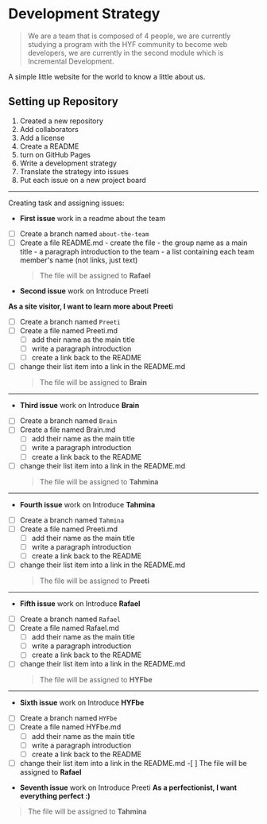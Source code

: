 # Development Strategy

> We are a team that is composed of 4 people, we are currently studying a program with the HYF community to become web developers, we are currently in the second module which is Incremental Development.

A simple little website for the world to know a little about us.

## Setting up Repository

1. Created a new repository
1. Add collaborators
1. Add a license
1. Create a README
1. turn on GitHub Pages
1. Write a development strategy
1. Translate the strategy into issues
1. Put each issue on a new project board

---

Creating task and assigning issues:

- **First issue** work in a readme about the team

* [ ] Create a branch named `about-the-team`
* [ ] Create a file README.md - create the file - the group name as a main title - a paragraph introduction to the team - a list containing each team member's name (not links, just text)
  > The file will be assigned to **Rafael**

- **Second issue** work on Introduce Preeti

**As a site visitor, I want to learn more about Preeti**

- [ ] Create a branch named `Preeti`
- [ ] Create a file named Preeti.md
  - [ ] add their name as the main title
  - [ ] write a paragraph introduction
  - [ ] create a link back to the README
- [ ] change their list item into a link in the README.md
  > The file will be assigned to **Brain**

---

- **Third issue** work on Introduce **Brain**

* [ ] Create a branch named `Brain`
* [ ] Create a file named Brain.md
  - [ ] add their name as the main title
  - [ ] write a paragraph introduction
  - [ ] create a link back to the README
* [ ] change their list item into a link in the README.md
  > The file will be assigned to **Tahmina**

---

- **Fourth issue** work on Introduce **Tahmina**

* [ ] Create a branch named `Tahmina`
* [ ] Create a file named Preeti.md
  - [ ] add their name as the main title
  - [ ] write a paragraph introduction
  - [ ] create a link back to the README
* [ ] change their list item into a link in the README.md
  > The file will be assigned to **Preeti**

---

- **Fifth issue** work on Introduce **Rafael**

* [ ] Create a branch named `Rafael`
* [ ] Create a file named Rafael.md
  - [ ] add their name as the main title
  - [ ] write a paragraph introduction
  - [ ] create a link back to the README
* [ ] change their list item into a link in the README.md
  > The file will be assigned to **HYFbe**

---

- **Sixth issue** work on Introduce **HYFbe**

* [ ] Create a branch named `HYFbe`
* [ ] Create a file named HYFbe.md
  - [ ] add their name as the main title
  - [ ] write a paragraph introduction
  - [ ] create a link back to the README
* [ ] change their list item into a link in the README.md -[ ] The file will be assigned to **Rafael**

- **Seventh issue** work on Introduce Preeti
  **As a perfectionist, I want everything perfect :)**

> The file will be assigned to **Tahmina**
